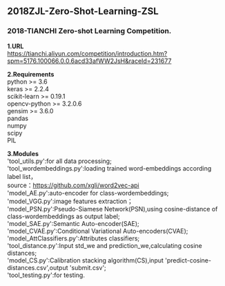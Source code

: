 ## 2018ZJL-Zero-Shot-Learning-ZSL
### 2018-TIANCHI Zero-shot Learning Competition.

**1.URL**  
https://tianchi.aliyun.com/competition/introduction.htm?spm=5176.100066.0.0.6acd33afWW2JsH&raceId=231677

**2.Requirements**  
    python >= 3.6  
    keras >= 2.2.4  
    scikit-learn >= 0.19.1  
    opencv-python >= 3.2.0.6  
    gensim >= 3.6.0  
    pandas  
    numpy  
    scipy  
    PIL  

**3.Modules**  
    'tool_utils.py':for all data processing;  
    'tool_wordembeddings.py':loading trained word-embeddings according label list，  
        source：https://github.com/xgli/word2vec-api  
    'model_AE.py':auto-encoder for class-wordembeddings;  
    'model_VGG.py':image features extraction；  
    'model_PSN.py':Pseudo-Siamese Network(PSN),using cosine-distance of class-wordembeddings as output label;  
    'model_SAE.py':Semantic Auto-encoder(SAE);  
    'model_CVAE.py':Conditional Variational Auto-encoders(CVAE);  
    'model_AttClassifiers.py':Attributes classifiers;  
    'tool_distance.py':Input std_we and prediction_we,calculating cosine distances;  
    'model_CS.py':Calibration stacking algorithm(CS),input 'predict-cosine-distances.csv',output 'submit.csv';  
    'tool_testing.py':for testing.  
    
    
    


